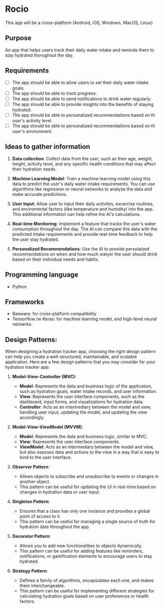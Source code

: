 # Rocio
This app will be a cross-platform (Android, iOS, Windows, MacOS, Linux)

## Purpose
An app that helps users track their daily water intake and reminds them to stay hydrated thorughout
the day.

## Requirements
- [ ] The app should be able to allow users to set their daily water intake goals.
- [ ] The app should be able to track progress.
- [ ] The app should be able to send notifications to drink water regularly.
- [ ] The app should be able to provide insights into the benefits of staying hydrated.
- [ ] The app should be able to personalized recommendations based on th user's activity level.
- [ ] The app should be able to personalized recommendations based on th user's environment.

## Ideas to gather information
1. **Data collection**: Collect data from the user, such as their age, weight, height, activity level,
and any specific health conditions that may affect their hydration needs.

2. **Machine Learning Model**: Train a machine learning model using this data to predict the user's daily
water intake requirements. You can use algorithms like regression or neural networks to analyze the data
and make accurate predictions.

3. **User Input**: Allow user to input their daily activites, excercise routines, and enviromental factors
(like temperature and humidity) into the app. This additional information can help refine the AI's calculations.

4. **Real-time Monitoring**: Implement a feature that tracks the user's water consumption throughout the day. The AI
 can compare this data with the predicted intake requirements and provide real-time feedback to help the user stay
 hydrated.

5. **Personalized Recommendations**: Use the AI to provide persolaized recommendations on when and how much watyer the
user should drink based on their individual needs and habits.

## Programming language
- Python

## Frameworks
- Beeware: for cross-platform compatibility
- Tensorflow /w Keras: for machine learning model, and high-level neural netowrks.

## Design Patterns:
When designing a hydration tracker app, choosing the right design pattern can help you create a well-structured, maintainable, and scalable application. Here are a few design patterns that you may consider for your hydration tracker app:

1. **Model-View-Controller (MVC)**:
   - **Model**: Represents the data and business logic of the application, such as hydration goals, water intake records, and user information.
   - **View**: Represents the user interface components, such as the dashboard, input forms, and visualizations for hydration data.
   - **Controller**: Acts as an intermediary between the model and view, handling user input, updating the model, and updating the view accordingly.

2. **Model-View-ViewModel (MVVM)**:
   - **Model**: Represents the data and business logic, similar to MVC.
   - **View**: Represents the user interface components.
   - **ViewModel**: Acts as an intermediary between the model and view, but also exposes data and actions to the view in a way that is easy to bind to the user interface.

3. **Observer Pattern**:
   - Allows objects to subscribe and unsubscribe to events or changes in another object.
   - This pattern can be useful for updating the UI in real-time based on changes in hydration data or user input.

4. **Singleton Pattern**:
   - Ensures that a class has only one instance and provides a global point of access to it.
   - This pattern can be useful for managing a single source of truth for hydration data throughout the app.

5. **Decorator Pattern**:
   - Allows you to add new functionalities to objects dynamically.
   - This pattern can be useful for adding features like reminders, notifications, or gamification elements to encourage users to stay hydrated.

6. **Strategy Pattern**:
   - Defines a family of algorithms, encapsulates each one, and makes them interchangeable.
   - This pattern can be useful for implementing different strategies for calculating hydration goals based on user preferences or health factors.
